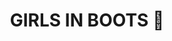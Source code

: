 ---
title: GIRLS IN BOOTS 👢
image: ./img/uploads/bird-1.jpg
description: "we dreamt of the big five... we trakked them down the whole northen and it was priceless "
file: ./img/uploads/ultimate-northen.pdf
---